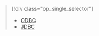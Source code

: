 > [!div class="op_single_selector"]
> * [ODBC](../articles/hdinsight/hdinsight-connect-excel-hive-ODBC-driver.md)
> * [JDBC](../articles/hdinsight/hdinsight-connect-hive-jdbc-driver.md)
> 
> 

<!---HONumber=Oct15_HO3-->
